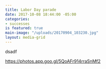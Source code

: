 ```yaml
---
title: Labor Day parade
date: 2017-10-08 18:44:00 -05:00
categories:
- successes
is featured: true
main-image: "/uploads/20170904_103230.jpg"
layout: media-grid
---
```


dsadf

https://photos.app.goo.gl/5QoAFr914rraSnMf2